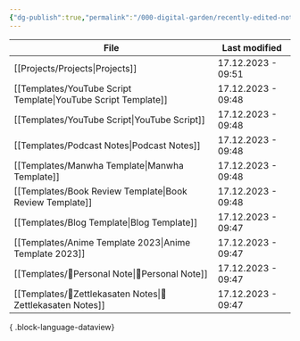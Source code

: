 ```yaml
---
{"dg-publish":true,"permalink":"/000-digital-garden/recently-edited-notes/","dgPassFrontmatter":true,"noteIcon":"1","created":"2023-12-14T09:05:52.599+05:30","updated":"2023-12-14T09:12:44.868+05:30"}
---
```


| File                                                              | Last modified      |
| ----------------------------------------------------------------- | ------------------ |
| [[Projects/Projects\|Projects]]                                | 17.12.2023 - 09:51 |
| [[Templates/YouTube Script Template\|YouTube Script Template]] | 17.12.2023 - 09:48 |
| [[Templates/YouTube Script\|YouTube Script]]                   | 17.12.2023 - 09:48 |
| [[Templates/Podcast Notes\|Podcast Notes]]                     | 17.12.2023 - 09:48 |
| [[Templates/Manwha Template\|Manwha Template]]                 | 17.12.2023 - 09:48 |
| [[Templates/Book Review Template\|Book Review Template]]       | 17.12.2023 - 09:48 |
| [[Templates/Blog Template\|Blog Template]]                     | 17.12.2023 - 09:47 |
| [[Templates/Anime Template 2023\|Anime Template 2023]]         | 17.12.2023 - 09:47 |
| [[Templates/🧈Personal Note\|🧈Personal Note]]                 | 17.12.2023 - 09:47 |
| [[Templates/🔖Zettlekasaten Notes\|🔖Zettlekasaten Notes]]     | 17.12.2023 - 09:47 |

{ .block-language-dataview}
